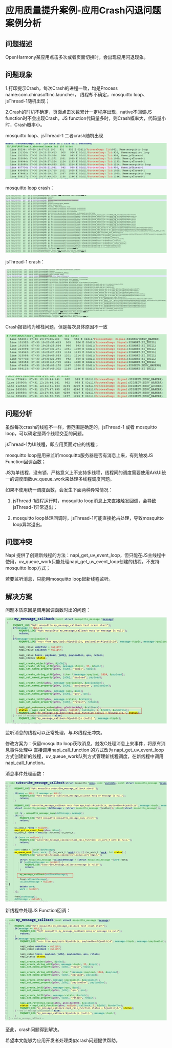 # 应用质量提升案例-应用Crash闪退问题案例分析

## 问题描述

OpenHarmony某应用点击多次或者页面切换时，会出现应用闪退现象。



## 问题现象

1.打印提示Crash，每次Crash的进程一致，均是Process name:com.chinasoftinc.launcher， 线程却不确定，mosquitto loop、jsThread-1随机出现；

2.Crash的时机不确定，页面点击次数累计一定程序出现，native不回调JS function时不会出现Crash，JS function代码量多时，则Crash概率大，代码量小时，Crash概率小。

 mosquitto loop、jsThread-1 二者crash随机出现

![img](figures/crash_1.png) 

mosquitto loop crash：

![img](figures/crash_2.png) 

jsThread-1 crash：

![img](figures/crash_3.png) 

 Crash报错均为堆栈问题，但是每次具体原因不一致

![img](figures/crash_4.png) 

![img](figures/crash_5.png) 



## 问题分析

虽然每次crash的线程不一样，但范围是确定的，jsThread-1 或者 mosquitto loop，可以确定是两个线程交互的问题。

jsThread-1为UI线程，即应用页面对应的线程；

mosquitto loop是用来监听mosquitto服务器是否有消息上来，有则触发JS Function回调函数；

JS为单线程，没有锁，严格意义上不支持多线程，线程间的调度需要使用ArkUI统一的调度函数uv_queue_work来处理多线程调度问题。

如果不使用统一调度函数，会发生下面两种异常情况：

1. jsThread-1线程运行时，mosquitto loop消息上来直接触发回调，会导致jsThread-1异常退出；

2. mosquitto loop处理回调时，jsThread-1可能直接抢占处理，导致mosquitto loop异常退出。

 

## 问题冲突

Napi 提供了创建新线程的方法：napi_get_uv_event_loop，但只能在JS主线程中使用，uv_queue_work只能处理napi_get_uv_event_loop创建的线程，不支持mosquitto loop方式；

若要监听消息，只能用mosquitto loop起新线程监听。



## 解决方案

问题本质原因是调用回调函数时出的问题：

![img](figures/crash_6.png) 

监听消息的线程可以正常处理，与JS线程无冲突。

修改方案为：保留mosquitto loop获取消息，触发C处理消息上来事件，将原有消息事件处理中 直接调用napi_call_function 的方式改为 napi_get_uv_event_loop方式创建新的线程，uv_queue_work队列方式管理新线程调度，在新线程中调用napi_call_function。

消息事件处理函数：

![img](figures/crash_7.png) 

 新线程中处理JS Function回调：

![img](figures/crash_8.png) 



至此，crash问题得到解决。

希望本文能够为应用开发者处理类似crash问题提供帮助。